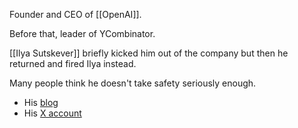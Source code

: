 Founder and CEO of [[OpenAI]].

Before that, leader of YCombinator.

[[Ilya Sutskever]] briefly kicked him out of the company but then he returned and fired Ilya instead.

Many people think he doesn't take safety seriously enough.

- His [blog](https://blog.samaltman.com/)
- His [X account](https://x.com/sama)
